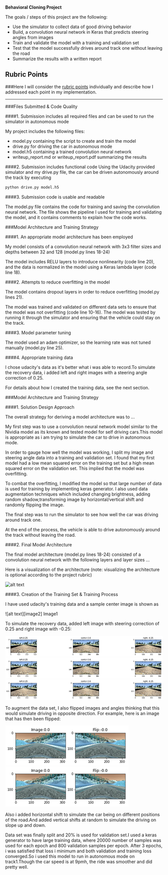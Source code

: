 **Behavioral Cloning Project**

The goals / steps of this project are the following:
* Use the simulator to collect data of good driving behavior
* Build, a convolution neural network in Keras that predicts steering angles from images
* Train and validate the model with a training and validation set
* Test that the model successfully drives around track one without leaving the road
* Summarize the results with a written report


[//]: # (Image References)

[image1]: ./Images/placeholder.png "Model Visualization"
[image1]: ./Images/image1.png "Center Image"
[image3]: ./Images/LeftImg1.png "Left recovery Image"
[image4]: ./Images/CenterImg1.png "Center Image"
[image5]: ./Images/RightImg1.png "Right recovery Image"
[image6]: ./Images/Image_BeforeFlip.png "Normal Image"
[image7]: ./Images/Image_AfterFlip.png "Flipped Image"

## Rubric Points
###Here I will consider the [rubric points](https://review.udacity.com/#!/rubrics/432/view) individually and describe how I addressed each point in my implementation.  

---
###Files Submitted & Code Quality

####1. Submission includes all required files and can be used to run the simulator in autonomous mode

My project includes the following files:
* model.py containing the script to create and train the model
* drive.py for driving the car in autonomous mode
* model.h5 containing a trained convolution neural network 
* writeup_report.md or writeup_report.pdf summarizing the results

####2. Submission includes functional code
Using the Udacity provided simulator and my drive.py file, the car can be driven autonomously around the track by executing 
```sh
python drive.py model.h5
```

####3. Submission code is usable and readable

The model.py file contains the code for training and saving the convolution neural network. The file shows the pipeline I used for training and validating the model, and it contains comments to explain how the code works.

###Model Architecture and Training Strategy

####1. An appropriate model architecture has been employed

My model consists of a convolution neural network with 3x3 filter sizes and depths between 32 and 128 (model.py lines 18-24) 

The model includes RELU layers to introduce nonlinearity (code line 20), and the data is normalized in the model using a Keras lambda layer (code line 18). 

####2. Attempts to reduce overfitting in the model

The model contains dropout layers in order to reduce overfitting (model.py lines 21). 

The model was trained and validated on different data sets to ensure that the model was not overfitting (code line 10-16). The model was tested by running it through the simulator and ensuring that the vehicle could stay on the track.

####3. Model parameter tuning

The model used an adam optimizer, so the learning rate was not tuned manually (model.py line 25).

####4. Appropriate training data

I chose udacity's data as it's better what i was able to record.To simulate the recovery data, i added left and right images with a steering angle correction of 0.25.

For details about how I created the training data, see the next section. 

###Model Architecture and Training Strategy

####1. Solution Design Approach

The overall strategy for deriving a model architecture was to ...

My first step was to use a convolution neural network model similar to the Nividia model as its known and tested model for self driving cars.This model is appropriate as i am trying to simulate the car to drive in autonomous mode.

In order to gauge how well the model was working, I split my image and steering angle data into a training and validation set. I found that my first model had a low mean squared error on the training set but a high mean squared error on the validation set. This implied that the model was overfitting. 

To combat the overfitting, I modified the model so that large number of data is used for training by implementing keras generator.
I also used data augmentation techniques which included changing brightness, adding random shadow,transforming image by horizontal/vertical shift and randomly flipping the image.

The final step was to run the simulator to see how well the car was driving around track one. 

At the end of the process, the vehicle is able to drive autonomously around the track without leaving the road.

####2. Final Model Architecture

The final model architecture (model.py lines 18-24) consisted of a convolution neural network with the following layers and layer sizes ...

Here is a visualization of the architecture (note: visualizing the architecture is optional according to the project rubric)

![alt text][image1]

####3. Creation of the Training Set & Training Process

I have used udacity's training data and a sample center image is shown as 

![alt text][image2] Image1

To simulate the recovery data, added left image with steering correction of 0.25 and right image with -0.25:

![alt text][image3]
![alt text][image4]
![alt text][image5]


To augment the data set, I also flipped images and angles thinking that this would simulate driving in opposite direction. For example, here is an image that has then been flipped:

![alt text][image6]
![alt text][image7]

Also i added horizontal shift to simulate the car being on different positions of the road.And added vertical shifts at random to simulate the driving on slope up and down.

Data set was finally split and 20% is used for validation set.I used a keras generator to have large training data, where 20000 number of samples was used for each epoch and 800 validation samples per epoch. After 3 epochs, i was satisfied that loss i minimum and both validation and training loss converged.So i used this model to run in autonomous mode on track1.Though the car speed is at 9pmh, the ride was smoother and did pretty well.


